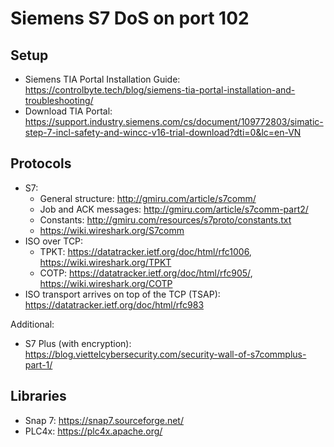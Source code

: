 # Siemens S7 DoS on port 102

## Setup

- Siemens TIA Portal Installation Guide: https://controlbyte.tech/blog/siemens-tia-portal-installation-and-troubleshooting/
- Download TIA Portal: https://support.industry.siemens.com/cs/document/109772803/simatic-step-7-incl-safety-and-wincc-v16-trial-download?dti=0&lc=en-VN

## Protocols

- S7: 
    - General structure: http://gmiru.com/article/s7comm/
    - Job and ACK messages: http://gmiru.com/article/s7comm-part2/
    - Constants: http://gmiru.com/resources/s7proto/constants.txt
    - https://wiki.wireshark.org/S7comm
- ISO over TCP: 
    - TPKT: https://datatracker.ietf.org/doc/html/rfc1006, https://wiki.wireshark.org/TPKT
    - COTP: https://datatracker.ietf.org/doc/html/rfc905/, https://wiki.wireshark.org/COTP
- ISO transport arrives on top of the TCP (TSAP): https://datatracker.ietf.org/doc/html/rfc983

Additional:
- S7 Plus (with encryption): https://blog.viettelcybersecurity.com/security-wall-of-s7commplus-part-1/

## Libraries

- Snap 7: https://snap7.sourceforge.net/
- PLC4x: https://plc4x.apache.org/
